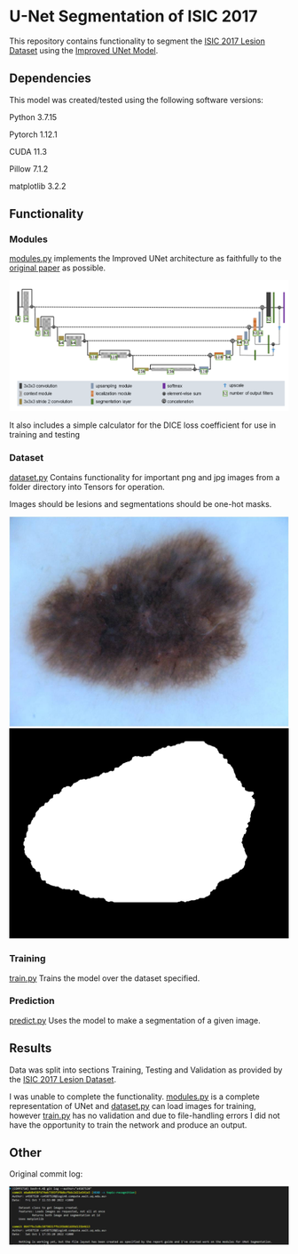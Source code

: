 # U-Net Segmentation of ISIC 2017
This repository contains functionality to segment the [ISIC 2017 Lesion Dataset](https://challenge.isic-archive.com/data/#2017) using the [Improved UNet Model](https://arxiv.org/abs/1802.10508v1).

## Dependencies
This model was created/tested using the following software versions:

Python 3.7.15

Pytorch 1.12.1

CUDA 11.3

Pillow 7.1.2

matplotlib 3.2.2


## Functionality
### Modules
[modules.py](modules.py) implements the Improved UNet architecture as faithfully to the [original paper](https://arxiv.org/abs/1802.10508v1) as possible.

![UNet Architecture](./assets/UNet_Architecture.png)

It also includes a simple calculator for the DICE loss coefficient for use in training and testing

### Dataset
[dataset.py](dataset.py) Contains functionality for important png and jpg images from a folder directory into Tensors for operation.

Images should be lesions and segmentations should be one-hot masks.

![Lesion Example](./assets/example_lesion.jpg)
![Mask Example](./assets/example_mask.png)

### Training
[train.py](train.py) Trains the model over the dataset specified.

### Prediction
[predict.py](predict.py) Uses the model to make a segmentation of a given image.

## Results
Data was split into sections Training, Testing and Validation as provided by the [ISIC 2017 Lesion Dataset](https://challenge.isic-archive.com/data/#2017).

I was unable to complete the functionality. [modules.py](modules.py) is a complete representation of UNet and [dataset.py](dataset.py) can load images for training, however [train.py](train.py) has no validation and due to file-handling errors I did not have the opportunity to train the network and produce an output.

## Other
Original commit log:

![Original Commit Log](./assets/original_commits.png)
